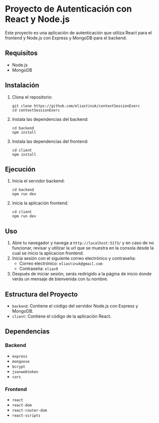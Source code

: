 # Proyecto de Autenticación con React y Node.js

Este proyecto es una aplicación de autenticación que utiliza React para el frontend y Node.js con Express y MongoDB para el backend.

## Requisitos

- Node.js
- MongoDB

## Instalación

1. Clona el repositorio:

   ```
   git clone https://github.com/eliastinuk/contextSessionExerc
   cd contextSessionExerc
   ```

2. Instala las dependencias del backend:

   ```
   cd backend
   npm install
   ```

3. Instala las dependencias del frontend:
   ```
   cd client
   npm install
   ```

## Ejecución

1. Inicia el servidor backend:

   ```
   cd backend
   npm run dev
   ```

2. Inicia la aplicación frontend:
   ```
   cd client
   npm run dev
   ```

## Uso

1. Abre tu navegador y navega a `http://localhost:5173/` y en caso de no funcionar, revisar y utilizar la url que se muestra en la consola desde la cual se inicio la aplicacion frontend.
2. Inicia sesión con el siguiente correo electrónico y contraseña:
   - Correo electrónico: `eliastinuk@gmail.com`
   - Contraseña: `elias9`
3. Después de iniciar sesión, serás redirigido a la página de inicio donde verás un mensaje de bienvenida con tu nombre.

## Estructura del Proyecto

- `backend`: Contiene el código del servidor Node.js con Express y MongoDB.
- `client`: Contiene el código de la aplicación React.

## Dependencias

### Backend

- `express`
- `mongoose`
- `bcrypt`
- `jsonwebtoken`
- `cors`

### Frontend

- `react`
- `react-dom`
- `react-router-dom`
- `react-scripts`
